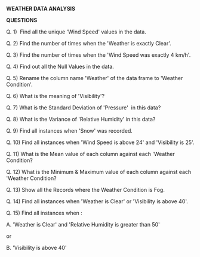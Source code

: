 ﻿**WEATHER DATA ANALYSIS**

**QUESTIONS**

Q. 1)  Find all the unique 'Wind Speed' values in the data.

Q. 2) Find the number of times when the 'Weather is exactly Clear'.

Q. 3) Find the number of times when the 'Wind Speed was exactly 4 km/h'.

Q. 4) Find out all the Null Values in the data.

Q. 5) Rename the column name 'Weather' of the data frame to 'Weather Condition'.

Q. 6) What is the meaning of 'Visibility'?

Q. 7) What is the Standard Deviation of 'Pressure'  in this data?

Q. 8) What is the Variance of 'Relative Humidity' in this data?

Q. 9) Find all instances when 'Snow' was recorded.

Q. 10) Find all instances when 'Wind Speed is above 24' and 'Visibility is 25'.

Q. 11) What is the Mean value of each column against each 'Weather Condition?

Q. 12) What is the Minimum & Maximum value of each column against each 'Weather Condition?

Q. 13) Show all the Records where the Weather Condition is Fog.

Q. 14) Find all instances when 'Weather is Clear' or 'Visibility is above 40'.

Q. 15) Find all instances when :

A. 'Weather is Clear' and 'Relative Humidity is greater than 50'

or

B. 'Visibility is above 40'


